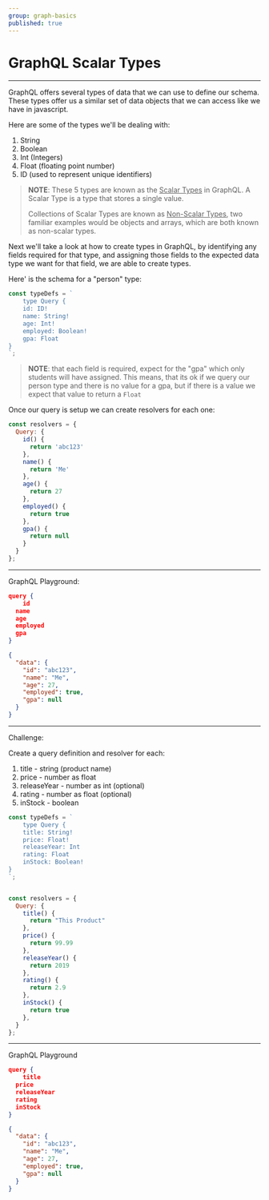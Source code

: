 ```yaml
---
group: graph-basics
published: true
---
```


# GraphQL Scalar Types

---------------------------------

GraphQL offers several types of data that we can use to define our schema. These types offer us a similar set of data objects that we can access like we have in javascript. 

Here are some of the types we'll be dealing with:

1. String
2. Boolean
3. Int (Integers)
4. Float (floating point number)
5. ID (used to represent unique identifiers)

> **NOTE**: These 5 types are known as the <u>Scalar Types</u> in GraphQL. A Scalar Type is a type that stores a single value. 
>
> Collections of Scalar Types are known as <u>Non-Scalar Types</u>, two familiar examples would be objects and arrays, which are both known as non-scalar types.



Next we'll take a look at how to create types in GraphQL, by identifying any fields required for that type, and assigning those fields to the expected data type we want for that field, we are able to create types. 

Here' is the schema for a "person" type:

```js
const typeDefs = `
	type Query {
    id: ID!
    name: String!
    age: Int!
    employed: Boolean!
    gpa: Float
}
`;
```

> **NOTE**: that each field is required, expect for the "gpa" which only students will have assigned. This means, that its ok if we query our person type and there is no value for a gpa, but if there is a value we expect that value to return a `Float`



Once our query is setup we can create resolvers for each one:

```js
const resolvers = {
  Query: {
    id() {
      return 'abc123'
    },
    name() {
      return 'Me'
    },
    age() {
      return 27
    },
    employed() {
      return true
    },
    gpa() {
      return null
    }
  }
};
```



---------------------------------

GraphQL Playground:

```json
query {
	id
  name
  age
  employed
  gpa
}
```

```json
{
  "data": {
    "id": "abc123",
    "name": "Me",
    "age": 27,
    "employed": true,
    "gpa": null
  }
}
```

---------------------------------



Challenge:

Create a query definition and resolver for each:

1. title - string (product name)
2. price - number as float
3. releaseYear - number as int (optional)
4. rating - number as float (optional)
5. inStock - boolean

```js
const typeDefs = `
	type Query {
    title: String!
    price: Float!
    releaseYear: Int
    rating: Float
    inStock: Boolean!
}
`;


const resolvers = {
  Query: {
    title() {
      return "This Product"
    },
    price() {
      return 99.99
    },
    releaseYear() {
      return 2019
    },
    rating() {
      return 2.9
    },
    inStock() {
      return true
    },
  }
};
```

---------------------------------

GraphQL Playground

```json
query {
	title
  price
  releaseYear
  rating
  inStock
}
```

```json
{
  "data": {
    "id": "abc123",
    "name": "Me",
    "age": 27,
    "employed": true,
    "gpa": null
  }
}
```



